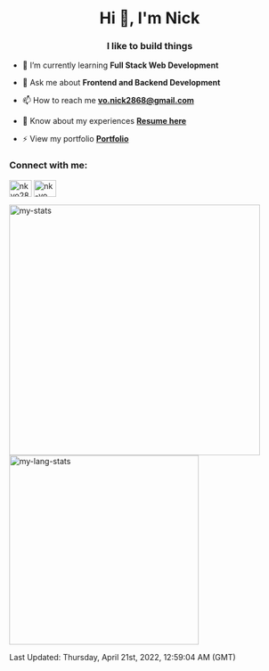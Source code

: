 <h1 align="center">Hi 👋, I'm Nick</h1>
<h3 align="center">I like to build things</h3>

- 🌱 I’m currently learning **Full Stack Web Development**

- 💬 Ask me about **Frontend and Backend Development**

- 📫 How to reach me **vo.nick2868@gmail.com**

- 📄 Know about my experiences [**Resume here**](https://drive.google.com/file/d/1edaD6-Kg4J4NHSismcqsFXyBox19kQEA/view)

- ⚡ View my portfolio [**Portfolio**](https://nickvo.dev)

<h3 align="left">Connect with me:</h3>
<p align="left">
  <a href="https://twitter.com/nkvo28" target="blank"><img align="center" src="https://cdn.jsdelivr.net/npm/simple-icons@3.0.1/icons/twitter.svg" alt="nkvo28" height="30" width="40" /></a>
  <a href="https://linkedin.com/in/nk-vo" target="blank"><img align="center" src="https://cdn.jsdelivr.net/npm/simple-icons@3.0.1/icons/linkedin.svg" alt="nk-vo" height="30" width="40" /></a>
</p>

<p>
  <img width="450" align="center" src="https://github-readme-stats.vercel.app/api/?username=nk-vo&count_private=true&show_icons=true&line_height=22" alt="my-stats" />
  <img width="340" align="center" src="https://github-readme-stats.vercel.app/api/top-langs/?username=nk-vo&count_private=true&show_icons=true&layout=compact&line_height=27&hide=python" alt="my-lang-stats" />
</p>

<!--RECENT_ACTIVITY:last_update-->
Last Updated: Thursday, April 21st, 2022, 12:59:04 AM (GMT)
<!--RECENT_ACTIVITY:last_update_end-->
<!--RECENT_ACTIVITY:start-->

<!-- 1. ⭐ Starred [charlax/professional-programming](https://github.com/charlax/professional-programming)
2. ⭐ Starred [danistefanovic/build-your-own-x](https://github.com/danistefanovic/build-your-own-x)
3. ⭐ Starred [amiryousefi/telegram-analysis](https://github.com/amiryousefi/telegram-analysis)
4. ⭐ Starred [donnemartin/system-design-primer](https://github.com/donnemartin/system-design-primer)
5. 📔 Created new repository [ELEC291-Electrical-Engineering-Design-Studio](https://github.com/nk-vo/ELEC291-Electrical-Engineering-Design-Studio) -->
<!--RECENT_ACTIVITY:end-->

<!-- ![Alt Text](https://github.com/nk-vo/nk-vo/blob/output/github-contribution-grid-snake.gif)

![Metrics](https://github.com/nk-vo/nk-vo/blob/main/github-metrics.svg) -->
